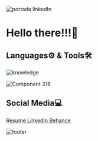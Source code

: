 ![portada linkedIn](https://github.com/DIGORACCOON4279/DIGORACCOON4279/assets/88150970/7b89ca38-4816-4c8e-89d8-b183614af8f0)

<h1>Hello there!!!👋</h1>


<!--
**DIGORACCOON4279/DIGORACCOON4279** is a ✨ _special_ ✨ repository because its `README.md` (this file) appears on your GitHub profile.

Here are some ideas to get you started:

- 🔭 I’m currently working on ...
- 🌱 I’m currently learning UX/UI development, JS, and RoR
- 👯 I’m looking to collaborate on ...
- 🤔 I’m looking for help with ...!
- 💬 Ask me about my current projects
- 📫 How to reach me: 

- 😄 Pronouns: ...
- ⚡ Fun fact: ..
-->

<h2>Languages⚙ & Tools🛠</h2>

![knowledge](https://github.com/DIGORACCOON4279/DIGORACCOON4279/assets/88150970/cbbb2a0b-e602-4173-a6be-eca7d52124b6)

![Component 318](https://github.com/DIGORACCOON4279/DIGORACCOON4279/assets/88150970/bdbccc56-966a-43f5-ad94-3493a4163211)

<div>
    <h2>Social Media💻</h2>
        <a href="https://www.canva.com/design/DAEsDw2MN44/Qz8u92eqiV8Tdmnq5npKqg/view?utm_content=DAEsDw2MN44&utm_campaign=designshare&utm_medium=link&utm_source=publishsharelink">
            Resume<img src="">
        </a>
        <a href="https://www.linkedin.com/in/diegomarinmora/">
            LinkedIn<img src="">
        </a>
        <a href="https://www.behance.net/diegomarin21">
            Behance<img src="">
        </a>
</div>


![footer](https://github.com/DIGORACCOON4279/DIGORACCOON4279/assets/88150970/7f8b5ae3-5a13-414d-a38e-d06eaafaff63)
